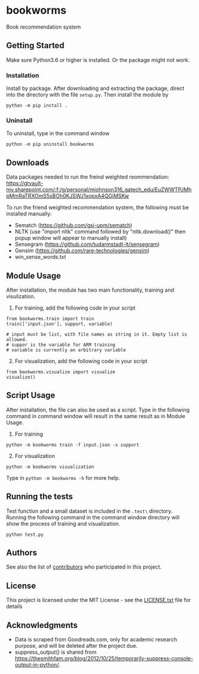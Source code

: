 # bookworms

Book recommendation system

## Getting Started

Make sure Python3.6 or higher is installed. Or the package might not work.

### Installation

Install by package. After downloading and extracting the package, direct into the directory with the file `setup.py`. Then install the module by

```A 
python -m pip install .
```


### Uninstall

To uninstall, type in the command window

```
python -m pip uninstall bookworms
```

## Downloads

Data packages needed to run the freind weighted reommendation:
https://gtvault-my.sharepoint.com/:f:/g/personal/mjohnson316_gatech_edu/EuZWWTPJMhpMmRaTRXOmS5sBOh0KJSWJ1xopxA4QGiMSKw


To run the friend weighted recommendation system, the following must be installed manually:
- Sematch (https://github.com/gsi-upm/sematch)
- NLTK (use "import nltk" command followed by "nltk.download()" then popup window will appear to manually install)
- Sensegram (https://github.com/tudarmstadt-lt/sensegram)
- Gensim (https://github.com/rare-technologies/gensim)
- win_sense_words.txt 

## Module Usage

After installation, the module has two main functionality, training and visulization. 

1. For training, add the following code in your script

```
from bookworms.train import train
train(['input.json'], support, variable) 

# input must be list, with file names as string in it. Empty list is allowed.
# suppor is the variable for ARM training
# variable is currently an arbitrary variable
```

2. For visualization, add the following code in your script

```
from bookworms.visualize import visualize
visualize()
```

## Script Usage

After installation, the file can also be used as a script. Type in the following command in command window will result in the same result as in Module Usage.

1. For training
```
python -m bookworms train -f input.json -s support
```

2. For visualization
```
python -m bookworms visualization
```

Type in `python -m bookworms -h` for more help.

## Running the tests

Test function and a small dataset is included in the `.test\` directory. Running the following command in the command window directory will show the process of training and visualization.

```
python test.py
```

## Authors

See also the list of [contributors](https://github.gatech.edu/hlu82/bookworms/settings/collaboration) who participated in this project.

## License

This project is licensed under the MIT License - see the [LICENSE.txt](LICENSE.txt) file for details

## Acknowledgments

* Data is scraped from Goodreads.com, only for academic research purpose, and will be deleted after the project due.
* suppress_output() is shared from https://thesmithfam.org/blog/2012/10/25/temporarily-suppress-console-output-in-python/.

